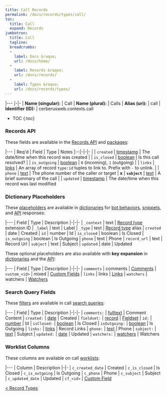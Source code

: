 ```yaml
---
title: Call Records
permalink: /docs/records/types/call/
toc:
  title: Call
  expand: Records
jumbotron:
  title: Call
  tagline: 
  breadcrumbs:
  -
    label: Docs &raquo;
    url: /docs/home/
  -
    label: Records &raquo;
    url: /docs/records/
  -
    label: Types &raquo;
    url: /docs/records/types/
---
```


|---
|-|-
| **Name (singular):** | Call
| **Name (plural):** | Calls
| **Alias (uri):** | call
| **Identifier (ID):** | cerberusweb.contexts.call

* TOC
{:toc}

### Records API

These fields are available in the [Records API](/docs/api/endpoints/records/) and [packages](/docs/packages/):

|---
| Req'd | Field | Type | Notes
|:-:|-|-|-
|   | `created` | [timestamp](/docs/records/fields/types/timestamp/) | The date/time when this record was created 
|   | `is_closed` | [boolean](/docs/records/fields/types/boolean/) | Is this call resolved? 
|   | `is_outgoing` | [boolean](/docs/records/fields/types/boolean/) | `0` (incoming), `1` (outgoing) 
|   | `links` | [links](/docs/records/fields/types/links/) | An array of record `type:id` tuples to link to. Prefix with `-` to unlink. 
|   | `phone` | [text](/docs/records/fields/types/text/) | The phone number of the caller or target 
| **x** | **`subject`** | [text](/docs/records/fields/types/text/) | A brief summary of the call 
|   | `updated` | [timestamp](/docs/records/fields/types/timestamp/) | The date/time when this record was last modified 

### Dictionary Placeholders

These [placeholders](/docs/scripting/variables/#placeholders) are available in [dictionaries](/docs/bots/behaviors/dictionaries/) for [bot behaviors](/docs/bots/behaviors/), [snippets](/docs/snippets/), and [API](/docs/api/) responses:

|---
| Field | Type | Description
|-|-|-
| `_context` | text | [Record type](/docs/records/types/) extension ID
| `_label` | text | Label
| `_type` | text | [Record type](/docs/records/types/) alias
| `created` | date | Created
| `id` | number | Id
| `is_closed` | boolean | Is Closed
| `is_outgoing` | boolean | Is Outgoing
| `phone` | text | Phone
| `record_url` | text | Record Url
| `subject` | text | Subject
| `updated` | date | Updated

These optional placeholders are also available with **key expansion** in [dictionaries](/docs/bots/behaviors/dictionaries/key-expansion/) and the [API](/docs/api/responses/#expanding-keys-in-api-requests):

|---
| Field | Type | Description
|-|-|-
| `comments` | comments | [Comments](/docs/bots/behaviors/dictionaries/key-expansion/#comments)
| `custom_<id>` | mixed | [Custom Fields](/docs/bots/behaviors/dictionaries/key-expansion/#custom-fields)
| `links` | links | [Links](/docs/bots/behaviors/dictionaries/key-expansion/#links)
| `watchers` | watchers | [Watchers](/docs/bots/behaviors/dictionaries/key-expansion/#watchers)
	
### Search Query Fields

These [filters](/docs/search/#filters) are available in call [search queries](/docs/search/):

|---
| Field | Type | Description
|-|-|-
| `comments:` | [fulltext](/docs/search/#fulltext) | Comment Content
| `created:` | [date](/docs/search/#dates) | Created
| `fieldset:` | [record](/docs/search/#deep-search) | [Fieldset](/docs/records/types/custom_fieldset/)
| `id:` | [number](/docs/search/#numbers) | Id
| `isClosed:` | [boolean](/docs/search/#booleans) | Is Closed
| `isOutgoing:` | [boolean](/docs/search/#booleans) | Is Outgoing
| `links:` | [links](/docs/search/#links) | Record Links
| `phone:` | [text](/docs/search/#text) | Phone
| `subject:` | [text](/docs/search/#text) | Subject
| `updated:` | [date](/docs/search/#dates) | Updated
| `watchers:` | [watchers](/docs/search/#watchers) | Watchers
	
### Worklist Columns

These columns are available on call [worklists](/docs/worklists/):

|---
| Column | Description
|-|-
| `c_created_date` | Created
| `c_is_closed` | Is Closed
| `c_is_outgoing` | Is Outgoing
| `c_phone` | Phone
| `c_subject` | Subject
| `c_updated_date` | Updated
| `cf_<id>` | [Custom Field](/docs/records/types/custom_field/)

<div class="section-nav">
	<div class="left">
		<a href="/docs/records/types/" class="prev">&lt; Record Types</a>
	</div>
	<div class="right align-right">
	</div>
</div>
<div class="clear"></div>